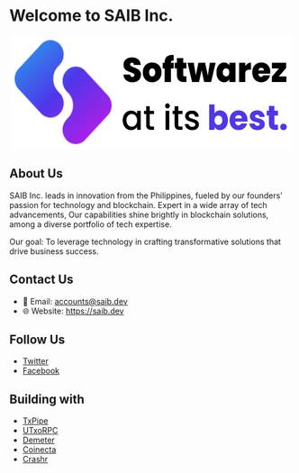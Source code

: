 # Welcome to SAIB Inc.
<p align="center">
  <picture>
    <source srcset="/src/dark-saib.png" media="(prefers-color-scheme: dark)">
    <img src="/src/light-saib.png" alt="SAIB Inc." width="500" height="200">
  </picture>
</p>

## About Us

SAIB Inc. leads in innovation from the Philippines, fueled by our founders' passion for technology and blockchain. Expert in a wide array of tech advancements, Our capabilities shine brightly in blockchain solutions, among a diverse portfolio of tech expertise.

Our goal: To leverage technology in crafting transformative solutions that drive business success.

## Contact Us

- 📧 Email: accounts@saib.dev
- 🌐 Website: https://saib.dev

## Follow Us

- [Twitter](https://twitter.com/saibdev)
- [Facebook](https://www.facebook.com/saibllc)

## Building with

- [TxPipe](https://txpipe.io/)
- [UTxoRPC](https://utxorpc.org/)
- [Demeter](https://demeter.run/)
- [Coinecta](https://coinecta.fi/)
- [Crashr](https://beta.crashr.io/about)
